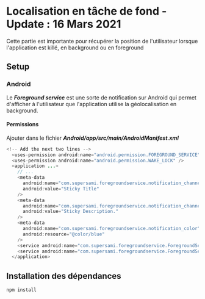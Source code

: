# Localisation en tâche de fond - Update : 16 Mars 2021

Cette partie est importante pour récupérer la position de l'utilisateur lorsque l'application est killé, en background ou en foreground

## Setup

### Android

Le ***Foreground service*** est une sorte de notification sur Android qui permet d'afficher à l'utilisateur que l'application utilise la géolocalisation en background.

#### Permissions

Ajouter dans le fichier ***Android/app/src/main/AndroidManifest.xml***

```java
<!-- Add the next two lines -->
  <uses-permission android:name="android.permission.FOREGROUND_SERVICE" />
  <uses-permission android:name="android.permission.WAKE_LOCK" />
  <application ...>
    // ...
    <meta-data
      android:name="com.supersami.foregroundservice.notification_channel_name"
      android:value="Sticky Title"
    />
    <meta-data
      android:name="com.supersami.foregroundservice.notification_channel_description"
      android:value="Sticky Description."
    />
    <meta-data
      android:name="com.supersami.foregroundservice.notification_color"
      android:resource="@color/blue"
    />
    <service android:name="com.supersami.foregroundservice.ForegroundService"></service>
    <service android:name="com.supersami.foregroundservice.ForegroundServiceTask"></service>
  </application>
```

## Installation des dépendances

```zsh
npm install 
```


